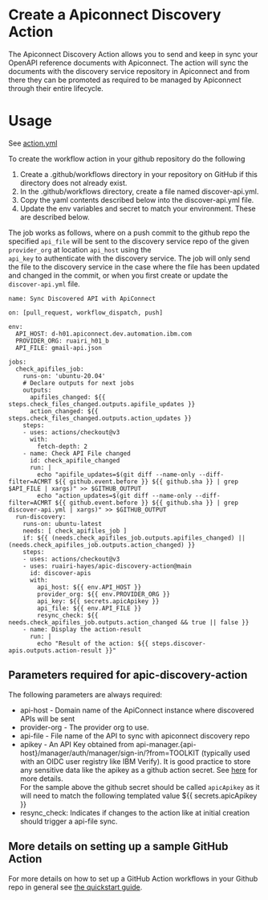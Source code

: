 # Create a Apiconnect Discovery Action

The Apiconnect Discovery Action allows you to send and keep in sync your OpenAPI reference documents with Apiconnect. 
The action will sync the documents with the discovery service repository in Apiconnect and from there they can be promoted 
as required to be managed by Apiconnect through their entire lifecycle.  

# Usage

See [action.yml](action.yml)


To create the workflow action in your github repository do the following
1. Create a .github/workflows directory in your repository on GitHub if this directory does not already exist.
2. In the .github/workflows directory, create a file named discover-api.yml.
3. Copy the yaml contents described below into the discover-api.yml file.
4. Update the env variables and secret to match your environment. These are described below.  

The job works as follows, where on a push commit to the github repo the specified `api_file`
will be sent to the discovery service repo of the given `provider_org` at location `api_host` using the  
`api_key` to authenticate with the discovery service. The job will only send the file to the discovery service in the case where the file has been updated and changed in the commit,
or when you first create or update the `discover-api.yml` file.

```
name: Sync Discovered API with ApiConnect

on: [pull_request, workflow_dispatch, push]

env:
  API_HOST: d-h01.apiconnect.dev.automation.ibm.com
  PROVIDER_ORG: ruairi_h01_b
  API_FILE: gmail-api.json

jobs:
  check_apifiles_job:
    runs-on: 'ubuntu-20.04'
    # Declare outputs for next jobs
    outputs:
      apifiles_changed: ${{ steps.check_files_changed.outputs.apifile_updates }}
      action_changed: ${{ steps.check_files_changed.outputs.action_updates }}
    steps:
    - uses: actions/checkout@v3
      with:
        fetch-depth: 2
    - name: Check API File changed
      id: check_apifile_changed
      run: |
        echo "apifile_updates=$(git diff --name-only --diff-filter=ACMRT ${{ github.event.before }} ${{ github.sha }} | grep $API_FILE | xargs)" >> $GITHUB_OUTPUT
        echo "action_updates=$(git diff --name-only --diff-filter=ACMRT ${{ github.event.before }} ${{ github.sha }} | grep discover-api.yml | xargs)" >> $GITHUB_OUTPUT
  run-discovery:
    runs-on: ubuntu-latest
    needs: [ check_apifiles_job ]
    if: ${{ (needs.check_apifiles_job.outputs.apifiles_changed) || (needs.check_apifiles_job.outputs.action_changed) }}
    steps:
    - uses: actions/checkout@v3
    - uses: ruairi-hayes/apic-discovery-action@main
      id: discover-apis
      with:
        api_host: ${{ env.API_HOST }}
        provider_org: ${{ env.PROVIDER_ORG }}
        api_key: ${{ secrets.apicApikey }}
        api_file: ${{ env.API_FILE }}
        resync_check: ${{ needs.check_apifiles_job.outputs.action_changed && true || false }}
    - name: Display the action-result
      run: |
        echo "Result of the action: ${{ steps.discover-apis.outputs.action-result }}"
```

## Parameters required for apic-discovery-action

The following parameters are always required:

 - api-host - Domain name of the ApiConnect instance where discovered APIs will be sent
 - provider-org - The provider org to use. 
 - api-file - File name of the API to sync with apiconnect discovery repo
 - apikey - An API Key obtained from api-manager.{api-host}/manager/auth/manager/sign-in/?from=TOOLKIT (typically used with an OIDC user registry like IBM Verify).
   It is good practice to store any sensitive data like the apikey as a github action secret. See [here](https://docs.github.com/en/actions/security-guides/encrypted-secrets#creating-encrypted-secrets-for-a-repository) for more details.  
   For the sample above the github secret should be called `apicApikey` as it will need to match the following templated value ${{ secrets.apicApikey }} 
 - resync_check: Indicates if changes to the action like at initial creation should trigger a api-file sync. 



## More details on setting up a sample GitHub Action
For more details on how to set up a GitHub Action workflows in your Github repo in general see [the quickstart guide](https://docs.github.com/en/actions/quickstart).  
